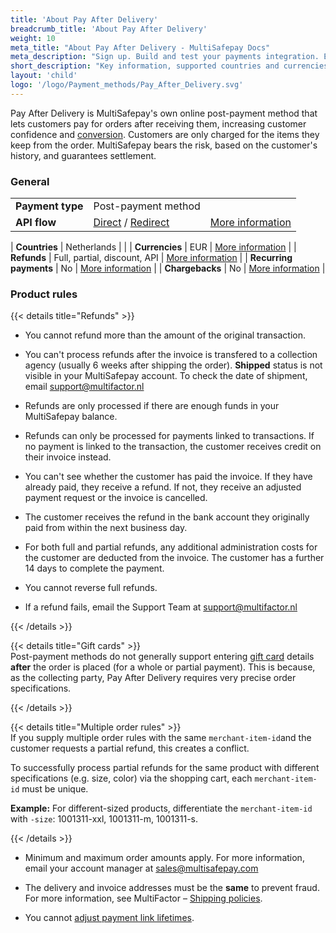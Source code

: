 ```yaml
---
title: 'About Pay After Delivery'
breadcrumb_title: 'About Pay After Delivery'
weight: 10
meta_title: "About Pay After Delivery - MultiSafepay Docs"
meta_description: "Sign up. Build and test your payments integration. Explore our products and services. Use our API Reference, SDKs, and wrappers. Get support."
short_description: "Key information, supported countries and currencies, product rules"
layout: 'child'
logo: '/logo/Payment_methods/Pay_After_Delivery.svg'
---
```


Pay After Delivery is MultiSafepay's own online post-payment method that lets customers pay for orders after receiving them, increasing customer confidence and [conversion](/getting-started/glossary/#conversion-rate). Customers are only charged for the items they keep from the order. MultiSafepay bears the risk, based on the customer's history, and guarantees settlement.

### General

|   |   |   |
|---|---|---| 
| **Payment type** | Post-payment method   |  | 
| **API flow** | [Direct](/api/#paypal-direct) / [Redirect](/api/#paypal-redirect) | [More information](/developer/api/difference-between-direct-and-redirect) | 

| **Countries** | Netherlands |  | 
| **Currencies** | EUR | [More information](/faq/general/supported-currencies) |
| **Refunds** | Full, partial, discount, API | [More information](/payments/refunds/) |
| **Recurring payments** | No | [More information](/payments/features/recurring-payments/) |
| **Chargebacks** | No | [More information](/faq/chargebacks) |

### Product rules

{{< details title="Refunds" >}}

- You cannot refund more than the amount of the original transaction.

- You can't process refunds after the invoice is transfered to a collection agency (usually 6 weeks after shipping the order). **Shipped** status is not visible in your MultiSafepay account. To check the date of shipment, email <support@multifactor.nl>

- Refunds are only processed if there are enough funds in your MultiSafepay balance.

- Refunds can only be processed for payments linked to transactions. If no payment is linked to the transaction, the customer receives credit on their invoice instead.

- You can't see whether the customer has paid the invoice. If they have already paid, they receive a refund. If not, they receive an adjusted payment request or the invoice is cancelled.

- The customer receives the refund in the bank account they originally paid from within the next business day.

- For both full and partial refunds, any additional administration costs for the customer are deducted from the invoice. The customer has a further 14 days to complete the payment. 

-  You cannot reverse full refunds.

- If a refund fails, email the Support Team at <support@multifactor.nl> 

{{< /details >}}

{{< details title="Gift cards" >}}
&nbsp;  
Post-payment methods do not generally support entering [gift card](/payments/methods/prepaid-cards/gift-cards) details **after** the order is placed (for a whole or partial payment). This is because, as the collecting party, Pay After Delivery requires very precise order specifications. 

{{< /details >}}

{{< details title="Multiple order rules" >}}
&nbsp;  
If you supply multiple order rules with the same `merchant-item-id`and the customer requests a partial refund, this creates a conflict. 

To successfully process partial refunds for the same product with different specifications (e.g. size, color) via the shopping cart, each `merchant-item-id` must be unique.

**Example:** For different-sized products, differentiate the `merchant-item-id` with `-size`: 1001311-xxl, 1001311-m, 1001311-s.

{{< /details >}}

- Minimum and maximum order amounts apply. For more information, email your account manager at <sales@multisafepay.com>

- The delivery and invoice addresses must be the **same** to prevent fraud. For&nbsp;more information, see MultiFactor – [Shipping policies](https://www.multifactor.nl/voorwaarden/shipping-policies).

- You cannot [adjust payment link lifetimes](/api/#adjust-payment-link-lifetimes).
